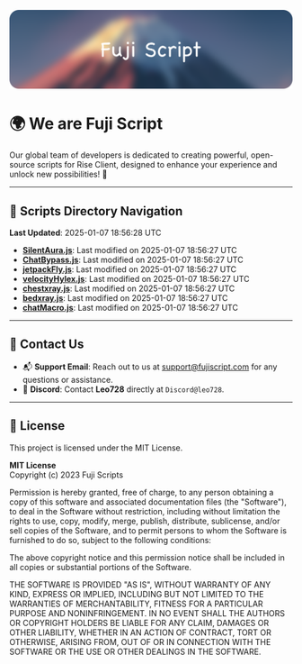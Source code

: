 ![Banner](.github/b.webp)

# 🌍 **We are Fuji Script**

Our global team of developers is dedicated to creating powerful, open-source scripts for Rise Client, designed to enhance your experience and unlock new possibilities! 🌟

---
<!-- SCRIPTS_NAVIGATION_START -->
## 📂 **Scripts Directory Navigation**

**Last Updated**: 2025-01-07 18:56:28 UTC

- **[SilentAura.js](scripts/SilentAura.js)**: Last modified on 2025-01-07 18:56:27 UTC
- **[ChatBypass.js](scripts/ChatBypass.js)**: Last modified on 2025-01-07 18:56:27 UTC
- **[jetpackFly.js](scripts/jetpackFly.js)**: Last modified on 2025-01-07 18:56:27 UTC
- **[velocityHylex.js](scripts/velocityHylex.js)**: Last modified on 2025-01-07 18:56:27 UTC
- **[chestxray.js](scripts/chestxray.js)**: Last modified on 2025-01-07 18:56:27 UTC
- **[bedxray.js](scripts/bedxray.js)**: Last modified on 2025-01-07 18:56:27 UTC
- **[chatMacro.js](scripts/chatMacro.js)**: Last modified on 2025-01-07 18:56:27 UTC

<!-- SCRIPTS_NAVIGATION_END -->

---

## 💬 **Contact Us**  
- 📬 **Support Email**: Reach out to us at [support@fujiscript.com](mailto:support@fujiscript.com) for any questions or assistance.  
- 💬 **Discord**: Contact **Leo728** directly at `Discord@leo728`.

---

## 📜 **License**

This project is licensed under the MIT License.  

**MIT License**  
Copyright (c) 2023 Fuji Scripts  

Permission is hereby granted, free of charge, to any person obtaining a copy of this software and associated documentation files (the "Software"), to deal in the Software without restriction, including without limitation the rights to use, copy, modify, merge, publish, distribute, sublicense, and/or sell copies of the Software, and to permit persons to whom the Software is furnished to do so, subject to the following conditions:  

The above copyright notice and this permission notice shall be included in all copies or substantial portions of the Software.  

THE SOFTWARE IS PROVIDED "AS IS", WITHOUT WARRANTY OF ANY KIND, EXPRESS OR IMPLIED, INCLUDING BUT NOT LIMITED TO THE WARRANTIES OF MERCHANTABILITY, FITNESS FOR A PARTICULAR PURPOSE AND NONINFRINGEMENT. IN NO EVENT SHALL THE AUTHORS OR COPYRIGHT HOLDERS BE LIABLE FOR ANY CLAIM, DAMAGES OR OTHER LIABILITY, WHETHER IN AN ACTION OF CONTRACT, TORT OR OTHERWISE, ARISING FROM, OUT OF OR IN CONNECTION WITH THE SOFTWARE OR THE USE OR OTHER DEALINGS IN THE SOFTWARE.  
